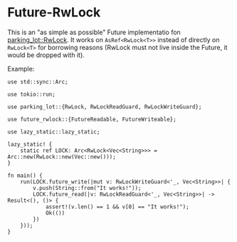 # Future-RwLock

This is an "as simple as possible" Future implementatio fon [parking_lot::RwLock](https://docs.rs/parking_lot/0.8.0/parking_lot/type.RwLock.html).
It works on `AsRef<RwLock<T>>` instead of directly on `RwLock<T>` for borrowing reasons (RwLock must not live inside the Future, it would be dropped with it).

Example:
```
use std::sync::Arc;

use tokio::run;

use parking_lot::{RwLock, RwLockReadGuard, RwLockWriteGuard};

use future_rwlock::{FutureReadable, FutureWriteable};

use lazy_static::lazy_static;

lazy_static! {
    static ref LOCK: Arc<RwLock<Vec<String>>> = Arc::new(RwLock::new(Vec::new()));
}

fn main() {
    run(LOCK.future_write(|mut v: RwLockWriteGuard<'_, Vec<String>>| {
        v.push(String::from("It works!"));
        LOCK.future_read(|v: RwLockReadGuard<'_, Vec<String>>| -> Result<(), ()> {
            assert!(v.len() == 1 && v[0] == "It works!");
            Ok(())
        })
    }));
}
```
